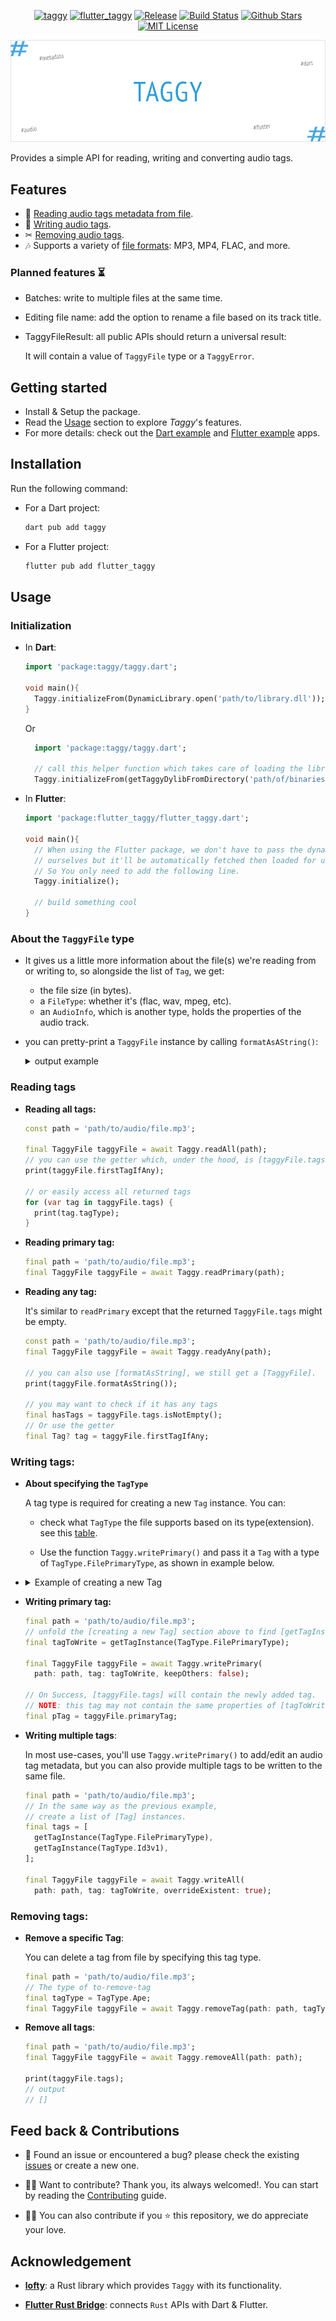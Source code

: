 <div align="center">

<a href="https://pub.dartlang.org/packages/taggy"><img alt="taggy" src="https://img.shields.io/pub/v/taggy"></a>
<a href="https://pub.dartlang.org/packages/flutter_taggy"><img alt="flutter_taggy" src="https://img.shields.io/pub/v/flutter_taggy"></a>
<a href="https://github.com/DMouayad/taggy/releases"><img src="https://img.shields.io/github/v/release/DMouayad/taggy?style=flat-square&color=blue" alt="Release"></a>
<a href="https://github.com/DMouayad/taggy/actions"><img src="https://img.shields.io/github/actions/workflow/status/DMouayad/taggy/.github%2Fworkflows%2Fbuild.yaml" alt="Build Status"></a>
<a href="https://github.com/DMouayad/taggy"><img src="https://img.shields.io/github/stars/DMouayad/taggy.svg?style=flat&logo=github&colorB=deeppink&label=stars" alt="Github Stars"></a>
<a href="https://opensource.org/licenses/MIT"><img src="https://img.shields.io/badge/license-MIT-purple.svg" alt="MIT License"></a>
</div>

![taggy cover image](readme-assets/Taggy%20cover.png)

Provides a simple API for reading, writing and converting audio tags.

## Features

- 📖 [Reading audio tags metadata from file](#reading-tags).
- 📝 [Writing audio tags](#writing-tags).
- ✂  [Removing audio tags](#removing-tags).
- 🎶 Supports a variety of [file formats](https://github.com/Serial-ATA/lofty-rs/blob/main/SUPPORTED_FORMATS.md):
  MP3, MP4, FLAC, and more.

### Planned features ⏳

- Batches: write to multiple files at the same time.
- Editing file name: add the option to rename a file based on its track title.
- TaggyFileResult: all public APIs should return a universal result:

  It will contain a value of `TaggyFile` type or a `TaggyError`.

## Getting started

- Install & Setup the package.
- Read the [Usage](#usage) section to explore *Taggy*'s features.
- For more details: check out the [Dart example](packages/taggy/example/README.md)
  and [Flutter example](packages/flutter_taggy/example/README.md) apps.

## Installation

Run the following command:

- For a Dart project:

    ```bash
    dart pub add taggy
    ```
- For a Flutter project:

  ```bash
  flutter pub add flutter_taggy
  ```

## Usage

### Initialization

- In **Dart**:

  ```dart
  import 'package:taggy/taggy.dart';
  
  void main(){
    Taggy.initializeFrom(DynamicLibrary.open('path/to/library.dll'));
  }
  ```
  
  Or
  
  ```dart
    import 'package:taggy/taggy.dart';
  
    // call this helper function which takes care of loading the library for you.
    Taggy.initializeFrom(getTaggyDylibFromDirectory('path/of/binaries/directory'));
    ```

- In **Flutter**:

  ```dart
  import 'package:flutter_taggy/flutter_taggy.dart';
  
  void main(){
    // When using the Flutter package, we don't have to pass the dynamic library 
    // ourselves but it'll be automatically fetched then loaded for us.
    // So You only need to add the following line.
    Taggy.initialize();
    
    // build something cool
  }
  ```

### About the `TaggyFile` type

- It gives us a little more information about the file(s) we're reading from or writing to, so alongside the list of `Tag`, 
  we get:
  - the file size (in bytes).
  - a `FileType`: whether it's (flac, wav, mpeg, etc).
  - an `AudioInfo`, which is another type, holds the properties of the audio track.
- you can pretty-print a `TaggyFile` instance by calling `formatAsAString()`:
  
  <details>
  <summary>output example</summary>

  ```
  TaggyFile: {
      size: 12494053 bytes ~ 12.2 MB,
      fileType: FileType.Mpeg
      primaryTagType: TagType.Id3v2,
      tags: {
      count: 1,
      items: 
        [ Tag(
              tagType: Id3v2,
              trackTitle: Fine Line,
              trackArtist: Eminem,
              trackNumber: 9,
              trackTotal: 1,
              discTotal: null,
              discNumber: null,
              album: SHADYXV,
              albumArtist: Various Artists,
              genre: null,
              language: null,
              year: null,
              recordingDate: null,
              originalReleaseDate: null,
              has lyrics: true,
              pictures: {
                count: 1,
                items: [ Picture(
                  picType: PictureType.CoverFront,
                  picData(Bytes): 168312,
                  mimeType: MimeType.Jpeg,
                  width: 1000,
                  height: 1000,
                  colorDepth: 24,
                  numColors: 0,
                  )],
              },
            ),
        ],
      },
      audio: AudioInfo(
      channelMask: 3,
      channels: 2,
      sampleRate: 44100,
      audioBitrate: 321,
      overallBitrate: 326,
      bitDepth: null,
      durationSec: 306,
      ),
  }
  ```

</details>

### Reading tags

- **Reading all tags:**
  
    ```dart
    const path = 'path/to/audio/file.mp3';

    final TaggyFile taggyFile = await Taggy.readAll(path);
    // you can use the getter which, under the hood, is [taggyFile.tags.firstOrNull]
    print(taggyFile.firstTagIfAny);
  
    // or easily access all returned tags
    for (var tag in taggyFile.tags) {
      print(tag.tagType);
    }
    ```

- **Reading primary tag:**

    ```dart
    final path = 'path/to/audio/file.mp3';
    final TaggyFile taggyFile = await Taggy.readPrimary(path);
    ```


- **Reading any tag:**
  
  It's similar to `readPrimary` except that the returned `TaggyFile.tags` might be empty.

    ```dart
    const path = 'path/to/audio/file.mp3';
    final TaggyFile taggyFile = await Taggy.readyAny(path);
  
    // you can also use [formatAsString], we still get a [TaggyFile].
    print(taggyFile.formatAsString());
  
    // you may want to check if it has any tags
    final hasTags = taggyFile.tags.isNotEmpty();
    // Or use the getter
    final Tag? tag = taggyFile.firstTagIfAny;
    ```

### Writing tags:

- **About specifying the `TagType`**
  
  A tag type is required for creating a new `Tag` instance.
  You can:
  
    -  check what `TagType` the file supports based on its type(extension). see this [table](https://github.com/Serial-ATA/lofty-rs/blob/main/SUPPORTED_FORMATS.md).

    -  Use the function `Taggy.writePrimary()`
      and pass it a `Tag` with a type of `TagType.FilePrimaryType`, as shown in example below.


- <details> 
  
    <summary>Example of creating a new Tag</summary>
      
    ```dart
    Tag getTagInstance(TagType tagType){
      return Tag(
        tagType: tagType,
        album: 'Some Album',
        trackTitle: 'some Track',
        trackArtist: 'Some Artist',
        trackTotal: 10,
        trackNumber: 1,
        discNumber: 1,
        discTotal: 2,
        year: 2023,
        recordingDate: '1/3/2019',
        language: 'EN',
        pictures: [
          Picture(
            // zeros are used to demonstrate how to provide a picture's data.
            picData: Uint8List.fromList([0, 0, 0, 0]),
            mimeType: MimeType.Jpeg,
            picType: PictureType.CoverFront,
            width: 1000,
            height: 800,
          ),
        ],
      );
    }
    ```
      
</details>

- **Writing primary tag:**

  ```dart
  final path = 'path/to/audio/file.mp3';
  // unfold the [creating a new Tag] section above to find [getTagInstance]
  final tagToWrite = getTagInstance(TagType.FilePrimaryType);

  final TaggyFile taggyFile = await Taggy.writePrimary(
    path: path, tag: tagToWrite, keepOthers: false);

  // On Success, [taggyFile.tags] will contain the newly added tag.
  // NOTE: this tag may not contain the same properties of [tagToWrite].
  final pTag = taggyFile.primaryTag;
  ```

- **Writing multiple tags**:
  
  In most use-cases, you'll use `Taggy.writePrimary()` to add/edit an audio tag metadata,
  but you can also provide multiple tags to be written to the same file.

  ```dart
  final path = 'path/to/audio/file.mp3';
  // In the same way as the previous example,
  // create a list of [Tag] instances.
  final tags = [
    getTagInstance(TagType.FilePrimaryType),
    getTagInstance(TagType.Id3v1),
  ];
      
  final TaggyFile taggyFile = await Taggy.writeAll(
    path: path, tag: tagToWrite, overrideExistent: true);
  ```

### Removing tags:

- **Remove a specific Tag**:
  
  You can delete a tag from file by specifying this tag type.

    ```dart
    final path = 'path/to/audio/file.mp3';
    // The type of to-remove-tag
    final tagType = TagType.Ape;
    final TaggyFile taggyFile = await Taggy.removeTag(path: path, tagType: tagType);
    ``` 

- **Remove all tags**:

  ```dart
  final path = 'path/to/audio/file.mp3';
  final TaggyFile taggyFile = await Taggy.removeAll(path: path);
  
  print(taggyFile.tags);
  // output
  // []
  ``` 

## Feed back & Contributions

- 🐛 Found an issue or encountered a bug? please check the existing [issues](https://github.com/DMouayad/taggy/issues) or create a new one.


- 💪🏻 Want to contribute? Thank you, its always welcomed!. You can start by reading 
the [Contributing](CONTRIBUTING.md) guide.


- 🙏🏻 You can also contribute if you ⭐ this repository, we do appreciate your love. 

## Acknowledgement

- [**lofty**](https://github.com/Serial-ATA/lofty-rs/): a Rust library which provides `Taggy` with its functionality.

- [**Flutter Rust Bridge**](https://github.com/fzyzcjy/flutter_rust_bridge): connects `Rust` APIs with Dart & Flutter.